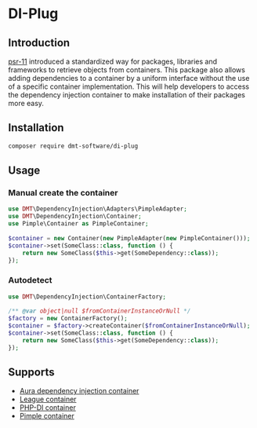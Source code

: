 # DI-Plug

## Introduction
[psr-11](https://www.php-fig.org/psr/psr-11/) introduced a standardized way for packages, libraries and frameworks to
retrieve objects from containers. This package also allows adding dependencies to a container by a uniform interface
without the use of a specific container implementation. This will help developers to access the dependency injection
container to make installation of their packages more easy.

## Installation
```bash
composer require dmt-software/di-plug
```
## Usage

### Manual create the container
```php
use DMT\DependencyInjection\Adapters\PimpleAdapter;
use DMT\DependencyInjection\Container;
use Pimple\Container as PimpleContainer;
 
$container = new Container(new PimpleAdapter(new PimpleContainer()));
$container->set(SomeClass::class, function () {
    return new SomeClass($this->get(SomeDependency::class));
});
````

### Autodetect
```php
use DMT\DependencyInjection\ContainerFactory;
 
/** @var object|null $fromContainerInstanceOrNull */
$factory = new ContainerFactory();
$container = $factory->createContainer($fromContainerInstanceOrNull);
$container->set(SomeClass::class, function () {
    return new SomeClass($this->get(SomeDependency::class));
});
````

## Supports
 - [Aura dependency injection container](https://packagist.org/packages/aura/di)
 - [League container](https://packagist.org/packages/league/container)
 - [PHP-DI container](https://packagist.org/packages/php-di/php-di)
 - [Pimple container](https://packagist.org/packages/pimple/pimple)
